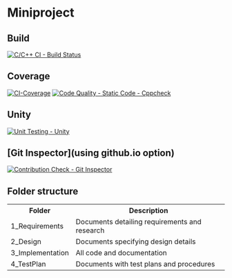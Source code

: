 # Miniproject
## Build
[![C/C++ CI - Build Status](https://github.com/Rahul7259/Miniproject/actions/workflows/c-cpp.yml/badge.svg)](https://github.com/Rahul7259/Miniproject/actions/workflows/c-cpp.yml)
## Coverage
[![CI-Coverage](https://github.com/Rahul7259/Miniproject/actions/workflows/arc-code-coverage.yml/badge.svg)](https://github.com/Rahul7259/Miniproject/actions/workflows/arc-code-coverage.yml)
[![Code Quality - Static Code - Cppcheck](https://github.com/Rahul7259/Miniproject/actions/workflows/arc-cppcheck.yml/badge.svg)](https://github.com/Rahul7259/Miniproject/actions/workflows/arc-cppcheck.yml)
## Unity
[![Unit Testing - Unity](https://github.com/Rahul7259/Miniproject/actions/workflows/arc-unity.yml/badge.svg)](https://github.com/Rahul7259/Miniproject/actions/workflows/arc-unity.yml)
## [Git Inspector](using github.io option)
[![Contribution Check - Git Inspector](https://github.com/Rahul7259/Miniproject/actions/workflows/arc-gitinspector.yml/badge.svg)](https://github.com/Rahul7259/Miniproject/actions/workflows/arc-gitinspector.yml)


## Folder structure

<table style="width:100%">
  <tr>
    <th>Folder</th>
    <th>Description</th>
  </tr>
  <tr>
    <td>1_Requirements</td>
    <td>Documents detailing requirements and research</td>
  </tr>
  <tr>
    <td>2_Design</td>
    <td>Documents specifying design details</td>
  </tr>
  <tr>
    <td>3_Implementation</td>
    <td>All code and documentation</td>
  </tr>
  <tr>
    <td>4_TestPlan</td>
    <td>Documents with test plans and procedures</td>
  </tr>
  </table>
